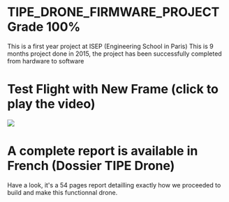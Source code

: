 # TIPE_DRONE_FIRMWARE_PROJECT Grade 100%
This is a first year project at ISEP (Engineering School in Paris)
This is 9 months project done in 2015, the project has been successfully completed from hardware to software

# Test Flight with New Frame (click to play the video)
[![](http://img.youtube.com/vi/MBKLoea0xyA/0.jpg)](http://www.youtube.com/watch?v=MBKLoea0xyA "TIPE DRONE TEST FLIGHT")


# A complete report is available in French (Dossier TIPE Drone)

Have a look, it's a 54 pages report detailling exactly how we proceeded to build and make this functionnal drone. 
